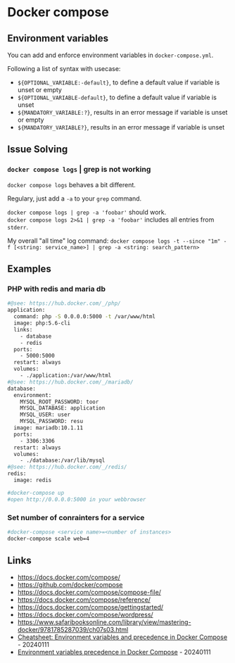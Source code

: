 # Docker compose

## Environment variables

You can add and enforce environment variables in `docker-compose.yml`.

Following a list of syntax with usecase:

* `${OPTIONAL_VARIABLE:-default}`, to define a default value if variable is unset or empty
* `${OPTIONAL_VARIABLE-default}`, to define a default value if variable is unset
* `${MANDATORY_VARIABLE:?}`, results in an error message if variable is unset or empty
* `${MANDATORY_VARIABLE?}`, results in an error message if variable is unset

## Issue Solving

### `docker compose logs` | grep is not working

`docker compose logs` behaves a bit different.

Regulary, just add a `-a` to your `grep` command.

`docker compose logs | grep -a 'foobar'` should work.   
`docker compose logs 2>&1 | grep -a 'foobar'` includes all entries from `stderr`.

My overall "all time" log command: `docker compose logs -t --since "1m" -f [<string: service_name>] | grep -a <string: search_pattern>`

## Examples

### PHP with redis and maria db

```bash
#@see: https://hub.docker.com/_/php/
application:
  command: php -S 0.0.0.0:5000 -t /var/www/html
  image: php:5.6-cli
  links:
    - database
    - redis
  ports:
    - 5000:5000
  restart: always
  volumes:
    - ./application:/var/www/html
#@see: https://hub.docker.com/_/mariadb/
database:
  environment:
    MYSQL_ROOT_PASSWORD: toor
    MYSQL_DATABASE: application
    MYSQL_USER: user
    MYSQL_PASSWORD: resu
  image: mariadb:10.1.11
  ports:
    - 3306:3306
  restart: always
  volumes:
    - ./database:/var/lib/mysql
#@see: https://hub.docker.com/_/redis/
redis:
  image: redis

#docker-compose up
#open http://0.0.0.0:5000 in your webbrowser
```

### Set number of conrainters for a service

```bash
#docker-compose <service name>=<number of instances>
docker-compose scale web=4
```

## Links

* https://docs.docker.com/compose/
* https://github.com/docker/compose
* https://docs.docker.com/compose/compose-file/
* https://docs.docker.com/compose/reference/
* https://docs.docker.com/compose/gettingstarted/
* https://docs.docker.com/compose/wordpress/
* https://www.safaribooksonline.com/library/view/mastering-docker/9781785287039/ch07s03.html
* [Cheatsheet: Environment variables and precedence in Docker Compose](https://www.darraghoriordan.com/2023/04/23/docker-compose-eval-env-var) - 20240111
* [Environment variables precedence in Docker Compose](https://docs.docker.com/compose/environment-variables/envvars-precedence/) - 20240111

